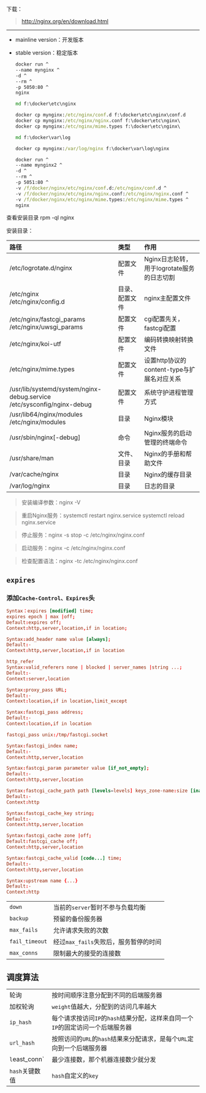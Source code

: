 下载：
> http://nginx.org/en/download.html

----------

- mainline version：开发版本
- stable version：稳定版本

    ```cmd
    docker run ^
    --name mynginx ^
    -d ^
    --rm ^
    -p 5050:80 ^
    nginx

    md f:\docker\etc\nginx
    
    docker cp mynginx:/etc/nginx/conf.d f:\docker\etc\nginx\conf.d
    docker cp mynginx:/etc/nginx/nginx.conf f:\docker\etc\nginx\
    docker cp mynginx:/etc/nginx/mime.types f:\docker\etc\nginx\

    md f:\docker\var\log

    docker cp mynginx:/var/log/nginx f:\docker\var\log\nginx
    
    docker run ^
    --name mynginx2 ^
    -d ^
    --rm ^
    -p 5051:80 ^
    -v /f/docker/nginx/etc/nginx/conf.d:/etc/nginx/conf.d ^
    -v /f/docker/nginx/etc/nginx/nginx.conf:/etc/nginx/nginx.conf ^
    -v /f/docker/nginx/etc/nginx/mime.types:/etc/nginx/mime.types ^
    nginx
    ```

 查看安装目录
 rpm -ql nginx

安装目录：

|路径|类型|作用|
|:-------|:-------|:-------|
|/etc/logrotate.d/nginx|配置文件|Nginx日志轮转，用于logrotate服务的日志切割|
|/etc/nginx<br>/etc/nginx/config.d|目录、配置文件|nginx主配置文件|
|/etc/nginx/fastcgi_params<br>/etc/nginx/uwsgi_params|配置文件|cgi配置先关，fastcgi配置|
|/etc/nginx/koi-utf|配置文件|编码转换映射转换文件|
|/etc/nginx/mime.types|配置文件|设置http协议的content-type与扩展名对应关系|
|/usr/lib/systemd/system/nginx-debug.service<br>/etc/sysconfig/nginx-debug|配置文件|系统守护进程管理方式|
|/usr/lib64/nginx/modules<br>/etc/nginx/modules|目录|Nginx模块|
|/usr/sbin/nginx[-debug]|命令|Nginx服务的启动管理的终端命令|
|/usr/share/man|文件、目录|Nginx的手册和帮助文件|
|/var/cache/nginx|目录|Nginx的缓存目录|
|/var/log/nginx|目录|日志的目录|

> 安装编译参数：nginx -V

>重启Nginx服务：systemctl restart nginx.service
systemctl reload nginx.service

>停止服务：nginx -s stop -c /etc/nginx/nginx.conf

>启动服务：nginx -c /etc/nginx/nginx.conf

>检查配置语法：nginx -tc /etc/nginx/nginx.conf

## `expires`
### 添加`Cache-Control、Expires`头
``` conf
Syntax：expires [modified] time;
expires epoch | max |off;
Default:expires off;
Context:http,server,location,if in location;
```
``` conf
Syntax:add_header name value [always];
Default:-
Context:http,server,location,if in location
```
``` conf
http_refer
Syntax:valid_referers none | blocked | server_names |string ...;
Default:-
Context:server,location
```
``` conf
Syntax:proxy_pass URL;
Default:-
Context:location,if in location,limit_except
```
``` conf
Syntax:fastcgi_pass address;
Default:-
Context:location,if in location

fastcgi_pass unix:/tmp/fastcgi.socket
```
``` conf
Syntax:fastcgi_index name;
Default:-
Context:http,server,location
```
``` conf
Syntax:fastcgi_param parameter value [if_not_empty];
Default:-
Context:http,server,location
```
``` conf
Syntax:fastcgi_cache_path path [levels=levels] keys_zone-name:size [inactive=time] [max_size=size]...;
Default:-
Context:http
```
``` conf
Syntax:fastcgi_cache_key string;
Default:-
Context:http,server,location
```
``` conf
Syntax:fastcgi_cache zone |off;
Default:fastcgi_cache off;
Context:http,server,location
```
``` conf
Syntax:fastcgi_cache_valid [code...] time;
Default:-
Context:http,server,location
```
``` conf
Syntax:upstream name {...}
Default:-
Context:http
```
|||
|:-----|:-----|
|`down`|当前的`server`暂时不参与负载均衡|
|`backup`|预留的备份服务器|
|`max_fails`|允许请求失败的次数|
|`fail_timeout`|经过`max_fails`失败后，服务暂停的时间|
|`max_conns`|限制最大的接受的连接数|

## 调度算法
|||
|:-----|:-----|
|轮询|按时间顺序注意分配到不同的后端服务器|
|加权轮询|`weight`值越大，分配到的访问几率越大|
|`ip_hash`|每个请求按访问`IP`的`hash`结果分配，这样来自同一个`IP`的固定访问一个后端服务器|
|`url_hash`|按照访问的`URL`的`hash`结果来分配请求，是每个`URL`定向到一个后端服务器|
|`l`east_conn`|最少连接数，那个机器连接数少就分发|
|`hash`关键数值|`hash`自定义的`key`|

``` conf

```
``` conf

```
``` conf

```
``` conf

```
``` conf

```
``` conf

```
``` conf

```
``` conf

```


``` conf

```